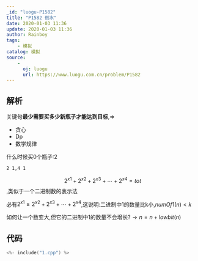 ```yaml
---
_id: "luogu-P1582"
title: "P1582 倒水"
date: 2020-01-03 11:36
update: 2020-01-03 11:36
author: Rainboy
tags:
    - 模拟
catalog: 模拟
source: 
    - 
      oj: luogu
      url: https://www.luogu.com.cn/problem/P1582
---
```


## 解析

关键句**最少需要买多少新瓶子才能达到目标**,=>

 - 贪心
 - Dp
 - 数学规律


什么时候买0个瓶子:2 

```
2 1,4 1
```

$$2^{x1}+ 2^{x2}+ 2^{x3}+ \cdots +2^{x4} = tot$$,类似于一个二进制数的表示法

必有$2^{x1}  \geq 2^{x2}+ 2^{x3}+ \cdots +2^{x4}$,这说明:二进制中1的数量比k小,$numOf1(n) < k$

如何让一个数变大,但它的二进制中1的数量不会增长?$\rightarrow n = n+lowbit(n)$

## 代码

```c
<%- include("1.cpp") %>
```

